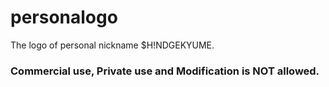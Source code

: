 # personalogo
The logo of personal nickname $H!NDGEKYUME.

### Commercial use, Private use and Modification is NOT allowed.
